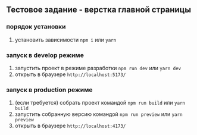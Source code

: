 ## Тестовое задание - верстка главной страницы

### порядок установки 

1. установить зависимости `npm i` или `yarn`

### запуск в develop режиме

1. запустить проект в режиме разработки `npm run dev` или `yarn dev`
2. открыть в браузере `http://localhost:5173/`

### запуск в production режиме

1. (если требуется) собрать проект командой `npm run build` или `yarn build`
2. запустить собранную версию командой `npm run preview` или `yarn preview`
3. открыть в браузере `http://localhost:4173/`

